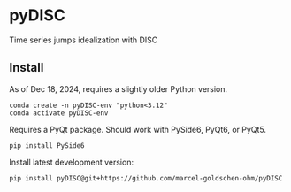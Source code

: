 # pyDISC
Time series jumps idealization with DISC

## Install
As of Dec 18, 2024, requires a slightly older Python version.
```shell
conda create -n pyDISC-env "python<3.12"
conda activate pyDISC-env
```
Requires a PyQt package. Should work with PySide6, PyQt6, or PyQt5.
```shell
pip install PySide6
```
Install latest development version:
```shell
pip install pyDISC@git+https://github.com/marcel-goldschen-ohm/pyDISC
```
